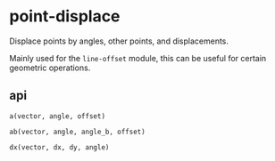 # point-displace

Displace points by angles, other points, and displacements.

Mainly used for the `line-offset` module, this can be useful for certain
geometric operations.

## api

`a(vector, angle, offset)`

`ab(vector, angle, angle_b, offset)`

`dx(vector, dx, dy, angle)`
